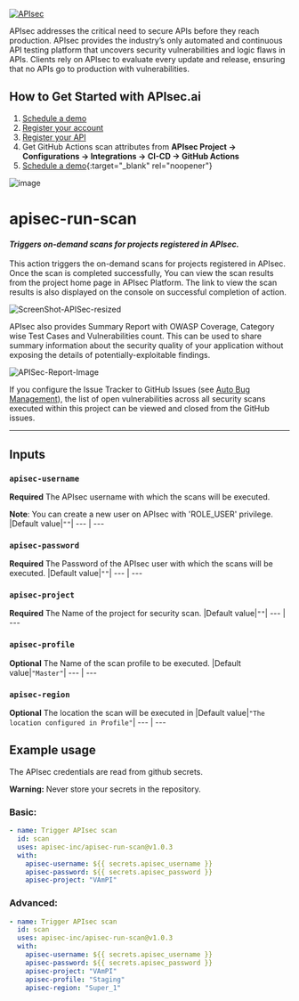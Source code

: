 [![APIsec](https://cloud.fxlabs.io/assets/images/logo.png)](https://www.apisec.ai/product)

APIsec addresses the critical need to secure APIs before they reach production. APIsec provides the industry’s only automated and continuous API testing platform that uncovers security vulnerabilities and logic flaws in APIs. Clients rely on APIsec to evaluate every update and release, ensuring that no APIs go to production with vulnerabilities.

## How to Get Started with APIsec.ai
1. <a href="https://www.apisec.ai/request-a-demo" target="_blank" rel="noopener noreferrer">Schedule a demo</a>
2. <a href="https://cloud.fxlabs.io/#/signup" target="_blank" rel="noopener noreferrer">Register your account</a>
3. <a href="https://www.youtube.com/watch?v=MK3Xo9Dbvac" target="_blank" rel="noopener noreferrer">Register your API</a>
4. Get GitHub Actions scan attributes from **APIsec Project -> Configurations -> Integrations -> CI-CD -> GitHub Actions**
5. [Schedule a demo](https://www.apisec.ai/request-a-demo){:target="_blank" rel="noopener"}

![image](https://user-images.githubusercontent.com/83706991/134920640-95a0a6cd-ca03-44da-a86d-09a7b5810b47.png)




# apisec-run-scan 
#### _Triggers on-demand scans for projects registered in APIsec._
This action triggers the on-demand scans for projects registered in APIsec. Once the scan is completed successfully, You can view the scan results from the project home page in APIsec Platform. The link to view the scan results is also displayed on the console on successful completion of action.

![ScreenShot-APISec-resized](https://user-images.githubusercontent.com/83706991/133243533-5a8cd3b6-9537-4427-af3b-58736fdfe010.jpg)

APIsec also provides Summary Report with OWASP Coverage, Category wise Test Cases and Vulnerabilities count.
This can be used to share summary information about the security quality of your application without exposing the details of potentially-exploitable findings. 

![APISec-Report-Image](https://user-images.githubusercontent.com/83706991/133770517-a4c7c4ed-fd69-4daa-a183-8a5a44a4e904.jpg)

If you configure the Issue Tracker to GitHub Issues (see [Auto Bug Management](https://www.apisec.ai/documentation#section6)), the list of open vulnerabilities across all security scans executed within this project can be viewed and closed from the GitHub issues.

___

## Inputs

### `apisec-username`
**Required** The APIsec username with which the scans will be executed.

**Note**: You can create a new user on APIsec with 'ROLE_USER' privilege.
|Default value|`""`|
--- | ---
### `apisec-password`
**Required** The Password of the APIsec user with which the scans will be executed.
|Default value|`""`|
--- | ---
### `apisec-project`
**Required** The Name of the project for security scan.
|Default value|`""`|
--- | ---
### `apisec-profile`
**Optional** The Name of the scan profile to be executed.
|Default value|`"Master"`|
--- | ---
### `apisec-region`
**Optional**  The location the scan will be executed in
|Default value|`"The location configured in Profile"`|
--- | ---


## Example usage

The APIsec credentials are read from github secrets.

**Warning:** Never store your secrets in the repository.

### Basic:

```yaml
- name: Trigger APIsec scan
  id: scan
  uses: apisec-inc/apisec-run-scan@v1.0.3
  with:
    apisec-username: ${{ secrets.apisec_username }}
    apisec-password: ${{ secrets.apisec_password }}
    apisec-project: "VAmPI"
```
### Advanced:

```yaml
- name: Trigger APIsec scan
  id: scan
  uses: apisec-inc/apisec-run-scan@v1.0.3
  with:
    apisec-username: ${{ secrets.apisec_username }}
    apisec-password: ${{ secrets.apisec_password }}
    apisec-project: "VAmPI"
    apisec-profile: "Staging"
    apisec-region: "Super_1"
```
